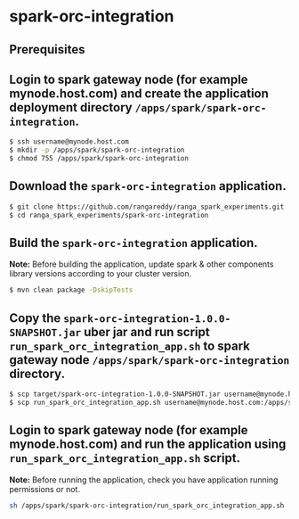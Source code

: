 # spark-orc-integration

## Prerequisites

## Login to spark gateway node (for example mynode.host.com) and create the application deployment directory `/apps/spark/spark-orc-integration`.
```sh
$ ssh username@mynode.host.com
$ mkdir -p /apps/spark/spark-orc-integration
$ chmod 755 /apps/spark/spark-orc-integration
```

## Download the `spark-orc-integration` application.
```sh
$ git clone https://github.com/rangareddy/ranga_spark_experiments.git
$ cd ranga_spark_experiments/spark-orc-integration
```

## Build the `spark-orc-integration` application.
**Note:** Before building the application, update spark & other components library versions according to your cluster version.
```sh
$ mvn clean package -DskipTests
```

## Copy the `spark-orc-integration-1.0.0-SNAPSHOT.jar` uber jar and run script `run_spark_orc_integration_app.sh` to spark gateway node `/apps/spark/spark-orc-integration` directory.
```sh
$ scp target/spark-orc-integration-1.0.0-SNAPSHOT.jar username@mynode.host.com:/apps/spark/spark-orc-integration
$ scp run_spark_orc_integration_app.sh username@mynode.host.com:/apps/spark/spark-orc-integration
```

## Login to spark gateway node (for example mynode.host.com) and run the application using `run_spark_orc_integration_app.sh` script.
**Note:** Before running the application, check you have application running permissions or not.
```sh
sh /apps/spark/spark-orc-integration/run_spark_orc_integration_app.sh
```